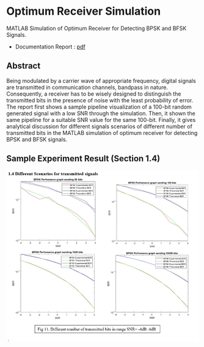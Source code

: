 # Optimum Receiver Simulation

MATLAB Simulation of Optimum Receiver for Detecting BPSK and BFSK Signals.
- Documentation Report : [pdf](https://github.com/marwankefah/Optimum-Receiver-Simulation/blob/master/marwanKefah_omarEssam_projectReport_comm-2_.pdf)


## Abstract
Being modulated by a carrier wave of appropriate frequency, digital signals are transmitted in
communication channels, bandpass in nature. Consequently, a receiver has to be wisely designed to
distinguish the transmitted bits in the presence of noise with the least probability of error. The report first
shows a sample pipeline visualization of a 100-bit random generated signal with a low SNR through the
simulation. Then, it shown the same pipeline for a suitable SNR value for the same 100-bit. Finally, it gives
analytical discussion for different signals scenarios of different number of transmitted bits in the MATLAB
simulation of optimum receiver for detecting BPSK and BFSK signals.

## Sample Experiment Result (Section 1.4)

 ![Sample Report](https://github.com/marwankefah/Optimum-Receiver-Simulation/blob/master/reportSample.PNG)
 
